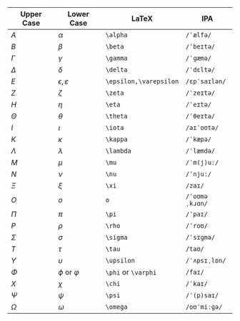 
| Upper Case | Lower Case | LaTeX      | IPA            |
| ---------- | ---------- | ---------- | -------------- |
| $A$        | $\alpha$   | `\alpha`   | `/ˈælfə/`      |
| $B$        | $\beta$    | `\beta`    | `/ˈbeɪtə/`     |
| $\Gamma$   | $\gamma$   | `\gamma`   | `/ˈɡæmə/`      |
| $\Delta$   | $\delta$   | `\delta`   | `/ˈdɛltə/`     |
| $E$        | $\epsilon,\varepsilon$  | `\epsilon,\varepsilon` | `/ɛpˈsaɪlən/`  |
| $Z$        | $\zeta$    | `\zeta`    | `/ˈzeɪtə/`     |
| $H$        | $\eta$     | `\eta`     | `/ˈeɪtə/`      |
| $\Theta$   | $\theta$   | `\theta`   | `/ˈθeɪtə/`     |
| $I$        | $\iota$    | `\iota`    | `/aɪˈoʊtə/`    |
| $K$        | $\kappa$   | `\kappa`   | `/ˈkæpə/`      |
| $\Lambda$  | $\lambda$  | `\lambda`  | `/ˈlæmdə/`     |
| $M$        | $\mu$      | `\mu`      | `/ˈm(j)uː/`    |
| $N$        | $\nu$      | `\nu`      | `/ˈnjuː/`      |
| $\Xi$      | $\xi$      | `\xi`      | `/zaɪ/`        |
| $O$        | $o$        | `o`        | `/ˈoʊməˌkɹɑn/` |
| $\Pi$      | $\pi$      | `\pi`      | `/ˈpaɪ/`       |
| $P$        | $\rho$     | `\rho`     | `/ˈroʊ/`       |
| $\Sigma$   | $\sigma$   | `\sigma`   | `/ˈsɪɡmə/`     |
| $T$        | $\tau$     | `\tau`     | `/taʊ/`        |
| $\Upsilon$ | $\upsilon$ | `\upsilon` | `/ˈʌpsɪˌlɒn/`  |
| $\Phi$     | $\phi$ or $\varphi$     | `\phi` or `\varphi`    | `/faɪ/`        |
| $X$        | $\chi$     | `\chi`     | `/ˈkaɪ/`       |
| $\Psi$     | $\psi$     | `\psi`     | `/ˈ(p)saɪ/`    |
| $\Omega$   | $\omega$   | `\omega`   | `/oʊˈmiːɡə/`   |



